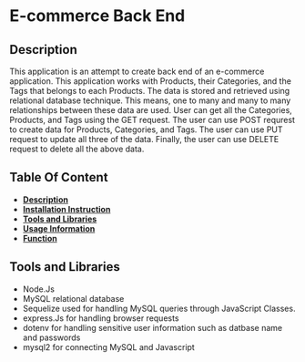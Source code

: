 # E-commerce Back End

## Description 
This application is an attempt to create back end of an e-commerce application. This application works with Products, their Categories, and the Tags that belongs to each Products. The data is stored and retrieved using relational database technique. This means, one to many and many to many relationships between these data are used. User can get all the Categories, Products, and Tags using the GET request. The user can use POST requrest to create data for Products, Categories, and Tags. The user can use PUT request to update all three of the data. Finally, the user can use DELETE request to delete all the above data.

## Table Of Content
- **[Description](#description)**
- **[Installation Instruction](#installation)**
- **[Tools and Libraries](#tools-and-libraries)**
- **[Usage Information](#usage)**
- **[Function](#function-psudocode)**

## Tools and Libraries
- Node.Js
- MySQL relational database
- Sequelize used for handling MySQL queries through JavaScript Classes.
- express.Js for handling browser requests
- dotenv for handling sensitive user information such as datbase name and passwords
- mysql2 for connecting MySQL and Javascript


